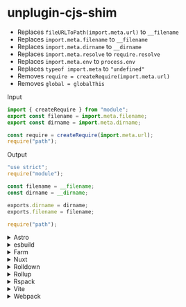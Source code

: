 # unplugin-cjs-shim

- Replaces `fileURLToPath(import.meta.url)` to `__filename`
- Replaces `import.meta.filename` to `__filename`
- Replaces `import.meta.dirname` to `__dirname`
- Replaces `import.meta.resolve` to `require.resolve`
- Replaces `import.meta.env` to `process.env`
- Replaces `typeof import.meta` to `"undefined"`
- Removes `require = createRequire(import.meta.url)`
- Removes `global = globalThis`

Input

```js
import { createRequire } from "module";
export const filename = import.meta.filename;
export const dirname = import.meta.dirname;

const require = createRequire(import.meta.url);
require("path");
```

Output

```js
"use strict";
require("module");

const filename = __filename;
const dirname = __dirname;

exports.dirname = dirname;
exports.filename = filename;

require("path");
```

<details>
<summary>Astro</summary>

```ts
import shim from "unplugin-cjs-shim/astro";

export default {
  integrations: [shim()],
};
```

</details>

<details>
<summary>esbuild</summary>

```ts
import { build } from "esbuild";
import shim from "unplugin-cjs-shim/esbuild";

build({
  plugins: [shim()],
});
```

</details>

<details>
<summary>Farm</summary>

```ts
import shim from "unplugin-cjs-shim/farm";

export default {
  plugins: [shim()],
};
```

</details>

<details>
<summary>Nuxt</summary>

```js
import shim from "unplugin-cjs-shim/nuxt";

export default {
  modules: [["unplugin-cjs-shim/nuxt", {}]],
};
```

</details>

<details>
<summary>Rolldown</summary>

```ts
import shim from "unplugin-cjs-shim/rolldown";

export default {
  plugins: [shim()],
};
```

</details>

<details>
<summary>Rollup</summary>

```ts
import shim from "unplugin-cjs-shim/rollup";

export default {
  plugins: [shim()],
};
```

</details>

<details>
<summary>Rspack</summary>

```ts
const shim = require("unplugin-cjs-shim/rspack");

module.exports = {
  plugins: [shim()],
};
```

</details>

<details>
<summary>Vite</summary>

```ts
import shim from "unplugin-cjs-shim/vite";

export default {
  plugins: [shim()],
};
```

</details>

<details>
<summary>Webpack</summary>

```ts
const shim = require("unplugin-cjs-shim/webpack");

module.exports = {
  plugins: [shim()],
};
```

</details>
